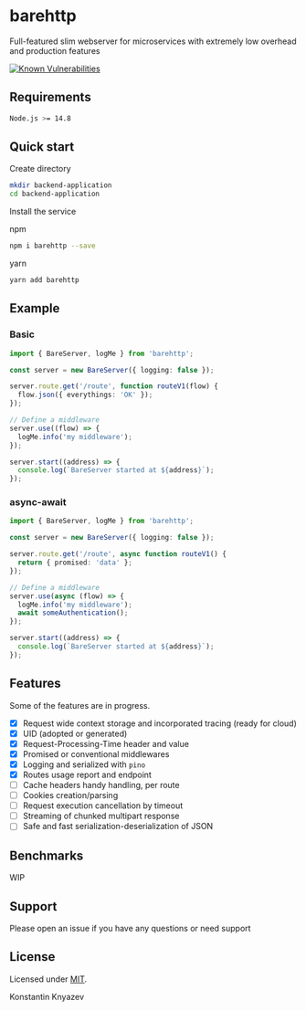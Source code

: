 # barehttp

Full-featured slim webserver for microservices with extremely low overhead and production features

[![Known Vulnerabilities](https://snyk.io/test/github/sckv/bare-http/badge.svg)](https://snyk.io/test/github/sckv/bare-http)

## Requirements

```bash
Node.js >= 14.8
```

## Quick start

Create directory

```bash
mkdir backend-application
cd backend-application
```

Install the service

npm

```bash
npm i barehttp --save
```

yarn

```bash
yarn add barehttp
```

## Example

### Basic

```typescript
import { BareServer, logMe } from 'barehttp';

const server = new BareServer({ logging: false });

server.route.get('/route', function routeV1(flow) {
  flow.json({ everythings: 'OK' });
});

// Define a middleware
server.use((flow) => {
  logMe.info('my middleware');
});

server.start((address) => {
  console.log(`BareServer started at ${address}`);
});
```

### async-await

```typescript
import { BareServer, logMe } from 'barehttp';

const server = new BareServer({ logging: false });

server.route.get('/route', async function routeV1() {
  return { promised: 'data' };
});

// Define a middleware
server.use(async (flow) => {
  logMe.info('my middleware');
  await someAuthentication();
});

server.start((address) => {
  console.log(`BareServer started at ${address}`);
});
```

## Features

Some of the features are in progress.

- [x] Request wide context storage and incorporated tracing (ready for cloud)
- [x] UID (adopted or generated)
- [x] Request-Processing-Time header and value
- [x] Promised or conventional middlewares
- [x] Logging and serialized with `pino`
- [x] Routes usage report and endpoint
- [ ] Cache headers handy handling, per route
- [ ] Cookies creation/parsing
- [ ] Request execution cancellation by timeout
- [ ] Streaming of chunked multipart response
- [ ] Safe and fast serialization-deserialization of JSON

## Benchmarks

WIP

## Support

Please open an issue if you have any questions or need support

## License

Licensed under [MIT](https://github.com/sckv/bare-http/blob/master/LICENSE).

Konstantin Knyazev
